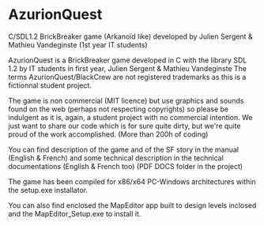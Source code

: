 # AzurionQuest
C/SDL1.2 BrickBreaker game (Arkanoïd like) developed by Julien Sergent &amp; Mathieu Vandeginste (1st year IT students)


AzurionQuest is a BrickBreaker game developed in C with the library SDL 1.2 by IT students in first year, Julien Sergent & Mathieu Vandeginste
The terms AzurionQuest/BlackCrew are not registered trademarks as this is a fictionnal student project.

The game is non commercial (MIT licence) but use graphics and sounds found on the web (perhaps not respecting copyrights)
so please be indulgent as it is, again, a student project with no commercial intention.
We just want to share our code which is for sure quite dirty, but we're quite proud of the work accomplished. (More than 200h of coding)

You can find description of the game and of the SF story in the manual (English & French) and some technical description in the technical documentations (English & French too) (PDF DOCS folder in the project)

The game has been compiled for x86/x64 PC-Windows architectures within the setup.exe installator.

You can also find enclosed the MapEditor app built to design levels inclosed and the MapEditor_Setup.exe to install it.
